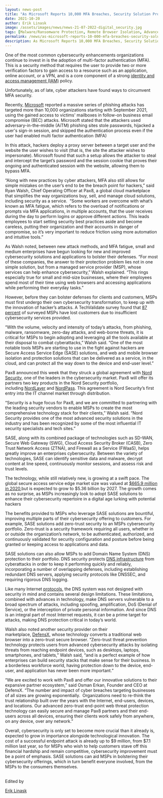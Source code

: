 ```yaml
---
layout: news-post
title: "As Microsoft Reports 10,000 MFA Breaches, Security Solution Providers Step Up"
date: 2021-10-20
author: Erik Linask
image: /assets/images/news/news-21-07-2022-digital_security.jpg
tags: [Malware/Ransomware Protection, Remote Browser Isolation, Advanced URL Protection, File Isolation, SaaS Access Protection]
permalink: /news/as-microsoft-reports-10-000-mfa-breaches-security-solution-providers-step-up/
description: As Microsoft Reports 10,000 MFA Breaches, Security Solution Providers Step Up
---
```



 
 
<p>One of the most common cybersecurity enhancements organizations continue to invest in is the adoption of multi-factor authentication (MFA). This is a security method that requires the user to provide two or more verification factors to gain access to a resource such as an application, online account, or a VPN, and is a core component of a strong&nbsp;<a href="https://www.onelogin.com/learn/iam">identity and access management (IAM)</a>&nbsp;policy.</p>
<p>Unfortunately, as of late, cyber attackers have found ways to circumvent MFA security.</p>
<p>Recently,&nbsp;<a target="_blank" href="https://www.microsoft.com/security/blog/2022/07/12/from-cookie-theft-to-bec-attackers-use-aitm-phishing-sites-as-entry-point-to-further-financial-fraud/">Microsoft</a>&nbsp;reported a massive series of phishing attacks has targeted more than 10,000 organizations starting with September 2021, using the gained access to victims' mailboxes in follow-on business email compromise (BEC) attacks. Microsoft stated that the attackers used adversary-in-the-middle (AiTM) phishing sites stole passwords, hijacked a user's sign-in session, and skipped the authentication process even if the user had enabled multi factor authentication (MFA)</p>
<p>In this attack, hackers deploy a proxy server between a target user and the website the user wishes to visit (that is, the site the attacker wishes to impersonate). Microsoft found that such a setup allows the attacker to steal and intercept the target’s password and the session cookie that proves their ongoing and authenticated session with the website, allowing them to bypass MFA.</p>
<p>“Along with new practices by cyber attackers, MFA also still allows for simple mistakes on the user’s end to be the breach point for hackers,” said Ryan Walsh, Chief Operating Officer at Pax8, a global cloud marketplace that simplifies the way organizations buy, sell, and manage cloud solutions, including security as a service.&nbsp; “Some workers are overcome with what’s known as MFA fatigue, which refers to the overload of notifications or prompts via MFA applications, in multiple accounts, that the user receives during the day to perform logins or approve different actions. This leads employees to start setting security best practices aside and become careless, putting their organization and their accounts in danger of compromise, so it’s very important to reduce friction using more automation and intuitive tools.”</p>
<p>As Walsh noted, between new attack methods, and MFA fatigue, small and medium enterprises have begun looking for new and improved cybersecurity solutions and applications to bolster their defenses. “For most of these companies, the answer to their protection problem lies not in one simple solution, but from a managed service provider (MSP), whose services can help enhance cybersecurity,” Walsh explained. “This rings especially true for small and mid-size businesses, where their employees spend most of their time using web browsers and accessing applications while performing their everyday tasks.”</p>
<p>However, before they can bolster defenses for clients and customers, MSPs must first undergo their own cybersecurity transformation, to keep up with the innovation of hacker’s attacks. A TechValidate survey found that&nbsp;<a href="https://www.defensx.com/security-for-msps/">87 percent</a>&nbsp;of surveyed MSPs have lost customers due to insufficient cybersecurity services provided.</p>
<p>“With the volume, velocity and intensity of today’s attacks, from phishing, malware, ransomware, zero-day attacks, and web-borne threats, it is critical for MSPs to begin adopting and leveraging all the tools available at their disposal to combat cyberattacks,” Walsh said. “One of the most notable tools MSPs are starting to use in the fight against hackers are Secure Access Service Edge (SASE) solutions, and web and mobile browser isolation and protection solutions that can be delivered as a service, in the cloud, and can protect all the way down to the device and end-user level.”</p>
<p>Pax8 announced this week that they struck a global agreement with&nbsp;<a target="_blank" href="https://nordsecurity.com/">Nord Security</a>, one of the leaders in the cybersecurity market. Pax8 will offer its partners two key products in the Nord Security portfolio, including&nbsp;<a target="_blank" href="https://nordlayer.com/">NordLayer</a>&nbsp;and&nbsp;<a target="_blank" href="https://nordpass.com/">NordPass</a>.&nbsp;This agreement is Nord Security’s first entry into the IT channel market through distribution.</p>
<p>“Security is a huge focus for Pax8, and we are committed to partnering with the leading security vendors to enable MSPs to create the most comprehensive technology stack for their clients,” Walsh said. “Nord Security provides one of the most advanced security solutions in the industry and has been recognized by some of the most influential IT security specialists and tech sites.”</p>
<p>SASE, along with its combined package of technologies such as SD-WAN, Secure Web Gateway (SWG), Cloud Access Security Broker (CASB), Zero Trust Network Access (ZTNA), and Firewall as a Service (FWaaS), helps greatly improve an enterprises cybersecurity. Between the variety of technologies, SASE can identify sensitive data and malware, decrypt content at line speed, continuously monitor sessions, and assess risk and trust levels.</p>
<p>The technology, while still relatively new, is growing at a swift pace. The global secure access service edge market size was valued at&nbsp;<a target="_blank" href="https://www.grandviewresearch.com/industry-analysis/secure-access-service-edge-market-report#:~:text=The%20global%20secure%20access%20service,36.4%25%20from%202021%20to%202028.">$665.9 million in 2020,</a>but is expected to grow to $5.36 billion by 2027. The growth comes as no surprise, as MSPs increasingly look to adopt SASE solutions to enhance their cybersecurity repertoire in a digital age lurking with potential hackers</p>
<p>The benefits provided to MSPs who leverage SASE solutions are bountiful, improving multiple parts of their cybersecurity offering to customers. For example, SASE solutions add zero-trust security to an MSPs cybersecurity portfolio. Zero-trust is a security framework requiring all users, whether in or outside the organization’s network, to be authenticated, authorized, and continuously validated for security configuration and posture before being granted or keeping access to applications and data.</p>
<p>SASE solutions can also allow MSPs to add Domain Name System (DNS) protection to their portfolio. DNS security protects&nbsp;<a target="_blank" href="https://www.cloudflare.com/learning/dns/what-is-dns/">DNS infrastructure</a>&nbsp;from cyberattacks in order to keep it performing quickly and reliably, incorporating a number of overlapping defenses, including establishing redundant DNS servers, applying security protocols like DNSSEC, and requiring rigorous DNS logging.</p>
<p>Like many Internet&nbsp;<a target="_blank" href="https://www.cloudflare.com/learning/network-layer/what-is-a-protocol/">protocols</a>, the DNS system was not designed with security in mind and contains several design limitations. These limitations, combined with advances in technology, make DNS servers vulnerable to a broad spectrum of attacks, including spoofing, amplification, DoS (Denial of Service), or the interception of private personal information. And since DNS is an integral part of most Internet requests, it can be a prime target for attacks, making DNS protection critical in today’s world.</p>
<p>Walsh also noted another security provider on their marketplace,&nbsp;<a href="http://www.defensx.com/">DefensX,</a>&nbsp;whose technology converts a traditional web browser into a zero-trust secure browser. “Zero-trust threat prevention technology protects users from advanced cybersecurity attacks by isolating threats from reaching endpoint devices, such as desktops, laptops, smartphones, and tablets,” Walsh said, “and is a perfect example of how enterprises can build security stacks that make sense for their business. In a borderless workforce world, having protection down to the device, end-user, and application has never been more important.”</p>
<p>“We are excited to work with Pax8 and offer our innovative solutions to their expansive partner ecosystem,” said Osman Erkan, Founder and CEO at DefensX. “The number and impact of cyber breaches targeting businesses of all sizes are growing exponentially.&nbsp; Organizations need to re-think the trust relationship built over the years with the Internet, end-users, devices, and locations. Our advanced zero-trust end-point web threat protection technology can easily secure and manage Pax8 partners and their end-users across all devices, ensuring their clients work safely from anywhere, on any device, over any network.”</p>
<p>Overall, cybersecurity is only set to become more crucial than it already is, expected to grow in importance alongside technological innovation. The cost of a successful endpoint attack is already up to $9 million, from $7.1 million last year, so for MSPs who wish to help customers stave off this financial hardship and remain competitive, cybersecurity improvement must be a point of emphasis. SASE solutions can aid MSPs in bolstering their cybersecurity offerings, which in turn benefit everyone involved, from the MSPs to the consumers themselves.</p>
<p><br>Edited by</p>
<a target="_blank" href="https://www.msptoday.com/columnist.aspx?id=100047&amp;nm=Erik%20Linask">Erik Linask</a> 